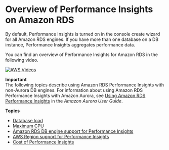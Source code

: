 # Overview of Performance Insights on Amazon RDS<a name="USER_PerfInsights.Overview"></a>

By default, Performance Insights is turned on in the console create wizard for all Amazon RDS engines\. If you have more than one database on a DB instance, Performance Insights aggregates performance data\.

You can find an overview of Performance Insights for Amazon RDS in the following video\.

[![AWS Videos](http://img.youtube.com/vi/yOeWcPBT458/0.jpg)](http://www.youtube.com/watch?v=yOeWcPBT458)

**Important**  
The following topics describe using Amazon RDS Performance Insights with non\-Aurora DB engines\. For information about using Amazon RDS Performance Insights with Amazon Aurora, see [Using Amazon RDS Performance Insights](https://docs.aws.amazon.com/AmazonRDS/latest/AuroraUserGuide/USER_PerfInsights.html) in the *Amazon Aurora User Guide*\.

**Topics**
+ [Database load](USER_PerfInsights.Overview.ActiveSessions.md)
+ [Maximum CPU](USER_PerfInsights.Overview.MaxCPU.md)
+ [Amazon RDS DB engine support for Performance Insights](USER_PerfInsights.Overview.Engines.md)
+ [AWS Region support for Performance Insights](USER_PerfInsights.Overview.Regions.md)
+ [Cost of Performance Insights](USER_PerfInsights.Overview.cost.md)